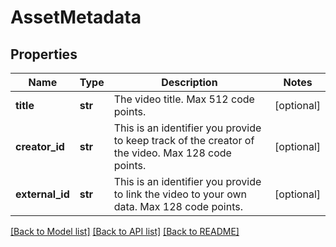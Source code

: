 # AssetMetadata

## Properties
Name | Type | Description | Notes
------------ | ------------- | ------------- | -------------
**title** | **str** | The video title. Max 512 code points. | [optional]
**creator_id** | **str** | This is an identifier you provide to keep track of the creator of the video. Max 128 code points. | [optional]
**external_id** | **str** | This is an identifier you provide to link the video to your own data. Max 128 code points. | [optional]

[[Back to Model list]](../README.md#documentation-for-models) [[Back to API list]](../README.md#documentation-for-api-endpoints) [[Back to README]](../README.md)


